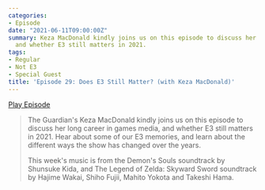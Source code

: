 ```yaml
---
categories:
- Episode
date: "2021-06-11T09:00:00Z"
summary: Keza MacDonald kindly joins us on this episode to discuss her long career,
  and whether E3 still matters in 2021.
tags:
- Regular
- Not E3
- Special Guest
title: 'Episode 29: Does E3 Still Matter? (with Keza MacDonald)'
---
```


[Play Episode](https://shows.acast.com/the-back-page-a-video-games-podcast/episodes/6249ec71be92a6001320e9bd)
> The Guardian's Keza MacDonald kindly joins us on this episode to discuss her long career in games media, and whether E3 still matters in 2021. Hear about some of our E3 memories, and learn about the different ways the show has changed over the years.
>
> This week's music is from the Demon's Souls soundtrack by Shunsuke Kida, and The Legend of Zelda: Skyward Sword soundtrack by Hajime Wakai, Shiho Fujii, Mahito Yokota and Takeshi Hama. 